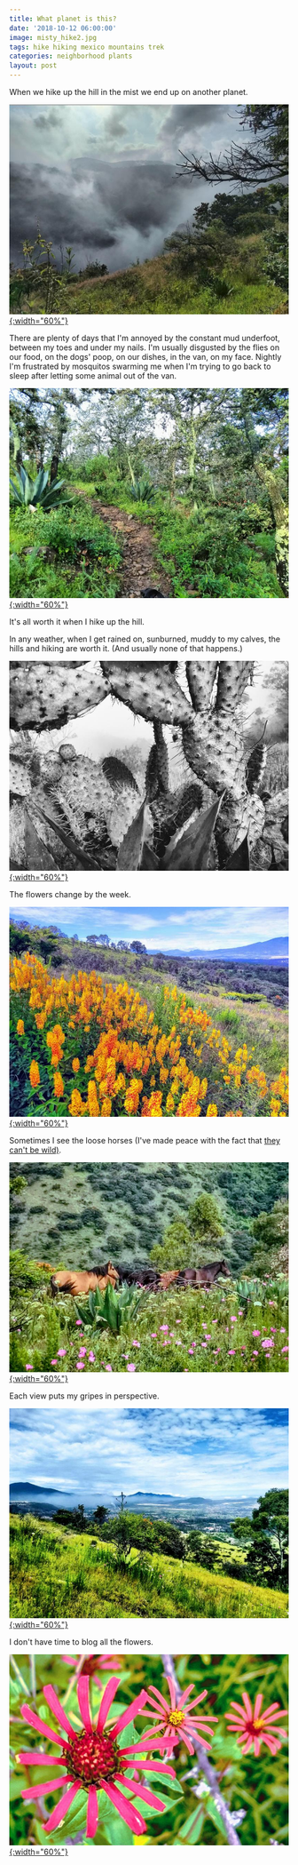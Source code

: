 ```yaml
---
title: What planet is this?
date: '2018-10-12 06:00:00'
image: misty_hike2.jpg
tags: hike hiking mexico mountains trek
categories: neighborhood plants
layout: post
---
```


When we hike up the hill in the mist we end up on another planet. 

[![](/images/misty_hike3_.jpg){:width="60%"}](/images/misty_hike3.jpg)

There are plenty of days that I'm annoyed by the constant mud underfoot, between my toes and under my nails. I'm usually disgusted by the flies on our food, on the dogs' poop, on our dishes, in the van, on my face. Nightly I'm frustrated by mosquitos swarming me when I'm trying to go back to sleep after letting some animal out of the van.

[![](/images/misty_hike_.jpg){:width="60%"}](/images/misty_hike.jpg)

It's all worth it when I hike up the hill.

In any weather, when I get rained on, sunburned, muddy to my calves, the hills and hiking are worth it. (And usually none of that happens.)

[![](/images/cactus_bw_.jpg){:width="60%"}](/images/cactus_bw.jpg)

The flowers change by the week.

[![](/images/galphimia3_.jpg){:width="60%"}](/images/galphimia3.jpg)

Sometimes I see the loose horses (I've made peace with the fact that [they can't be wild)](https://reverdecer.annalisagross.com/2018/09/27/learning-the-language/).

[![](/images/horses_wild_.jpg){:width="60%"}](/images/horses_wild.jpg)

Each view puts my gripes in perspective.

[![](/images/hike_sept2_.jpg){:width="60%"}](/images/hike_sept2.jpg)

I don't have time to blog all the flowers.

[![](/images/peruvian_zinnia_.jpg){:width="60%"}](/images/peruvian_zinnia.jpg)